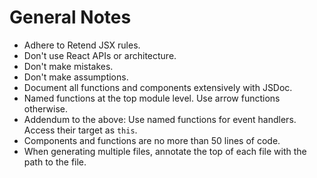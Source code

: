 # General Notes

- Adhere to Retend JSX rules.
- Don't use React APIs or architecture.
- Don't make mistakes.
- Don't make assumptions.
- Document all functions and components extensively with JSDoc.
- Named functions at the top module level. Use arrow functions otherwise.
- Addendum to the above: Use named functions for event handlers. Access their target as `this`.
- Components and functions are no more than 50 lines of code.
- When generating multiple files, annotate the top of each file with the path to the file.
